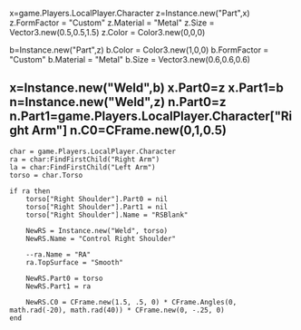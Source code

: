 x=game.Players.LocalPlayer.Character
z=Instance.new("Part",x)
z.FormFactor = "Custom"
z.Material = "Metal"
z.Size = Vector3.new(0.5,0.5,1.5)
z.Color = Color3.new(0,0,0)

b=Instance.new("Part",z)
b.Color = Color3.new(1,0,0)
b.FormFactor = "Custom"
b.Material = "Metal"
b.Size = Vector3.new(0.6,0.6,0.6)

x=Instance.new("Weld",b)
x.Part0=z
x.Part1=b
n=Instance.new("Weld",z)
n.Part0=z
n.Part1=game.Players.LocalPlayer.Character["Right Arm"]
n.C0=CFrame.new(0,1,0.5)
--

	char = game.Players.LocalPlayer.Character
	ra = char:FindFirstChild("Right Arm")
	la = char:FindFirstChild("Left Arm")
	torso = char.Torso
	
	if ra then
		torso["Right Shoulder"].Part0 = nil
		torso["Right Shoulder"].Part1 = nil
		torso["Right Shoulder"].Name = "RSBlank"

		NewRS = Instance.new("Weld", torso)
		NewRS.Name = "Control Right Shoulder"
		
		--ra.Name = "RA"
		ra.TopSurface = "Smooth"
		
		NewRS.Part0 = torso
		NewRS.Part1 = ra
		
		NewRS.C0 = CFrame.new(1.5, .5, 0) * CFrame.Angles(0, math.rad(-20), math.rad(40)) * CFrame.new(0, -.25, 0)
	end
